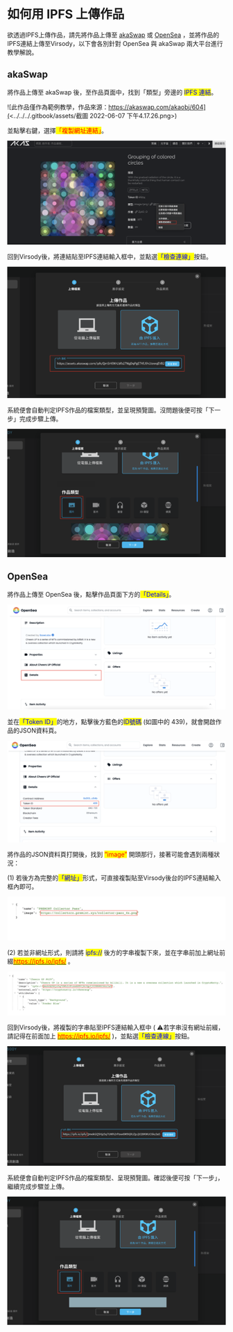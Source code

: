 # 如何用 IPFS 上傳作品

欲透過IPFS上傳作品，請先將作品上傳至 [akaSwap](https://www.akaswap.com/) 或 [OpenSea](https://opensea.io/) ，並將作品的IPFS連結上傳至Virsody，以下會各別針對 OpenSea 與 akaSwap 兩大平台進行教學解說。

## akaSwap

將作品上傳至 akaSwap 後，至作品頁面中，找到「類型」旁邊的 <mark style="color:blue;">IPFS 連結</mark>。

![此作品僅作為範例教學，作品來源：https://akaswap.com/akaobj/604](<../../../.gitbook/assets/截圖 2022-06-07 下午4.17.26.png>)

並點擊右鍵，選擇<mark style="color:red;">「複製網址連結」</mark>。

![](<../../../.gitbook/assets/截圖 2022-06-07 下午4.20.02.png>)

回到Virsody後，將連結貼至IPFS連結輸入框中，並點選<mark style="color:blue;">「檢查連線」</mark>按鈕。

![](<../../../.gitbook/assets/截圖 2022-06-07 下午4.27.08.png>)

系統便會自動判定IPFS作品的檔案類型，並呈現預覽圖。沒問題後便可按「下一步」完成步驟上傳。

![](<../../../.gitbook/assets/截圖 2022-06-07 下午4.34.29.png>)

## OpenSea

將作品上傳至 OpenSea 後，點擊作品頁面下方的<mark style="color:blue;">「Details」</mark>。

![](<../../../.gitbook/assets/截圖 2022-06-07 下午3.22.16.png>)

並在<mark style="color:blue;">「Token ID」</mark>的地方，點擊後方藍色的<mark style="color:blue;">ID號碼</mark> (如圖中的 439)，就會開啟作品的JSON資料頁。

![](<../../../.gitbook/assets/截圖 2022-06-07 下午3.27.40.png>)

將作品的JSON資料頁打開後，找到 <mark style="color:red;">”image”</mark> 開頭那行，接著可能會遇到兩種狀況：

(1) 若後方為完整的<mark style="color:blue;">「網址」</mark>形式，可直接複製貼至Virsody後台的IPFS連結輸入框內即可。

![](<../../../.gitbook/assets/截圖 2022-06-13 上午1.33.31.png>)

(2) 若並非網址形式，則請將 <mark style="color:blue;">ipfs://</mark>  後方的字串複製下來，並在字串前加上網址前綴[<mark style="color:red;">https://ipfs.io/ipfs/</mark>](https://ipfs.io/ipfs/) <mark style="color:red;"></mark> 。

![](<../../../.gitbook/assets/截圖 2022-06-10 下午6.16.36.png>)

回到Virsody後，將複製的字串貼至IPFS連結輸入框中 ( ⚠️若字串沒有網址前綴，請記得在前面加上 [<mark style="color:red;">https://ipfs.io/ipfs/</mark>](https://ipfs.io/ipfs/) <mark style="color:red;"></mark> )，並點選<mark style="color:blue;">「檢查連線」</mark>按鈕。

![](<../../../.gitbook/assets/截圖 2022-06-07 下午3.46.16.png>)

系統便會自動判定IPFS作品的檔案類型、呈現預覽圖。確認後便可按「下一步」，繼續完成步驟並上傳。

![](<../../../.gitbook/assets/截圖 2022-06-07 下午4.04.57.png>)
